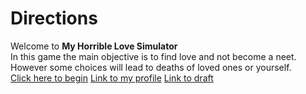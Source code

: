# Directions
Welcome to **My Horrible Love Simulator**  
In this game the main objective is to find love and not become a neet.   
However some choices will lead to deaths of loved ones or yourself.  
[Click here to begin](start.md)
[Link to my profile](https://github.com/ShenghaoD0081)
[Link to draft](https://docs.google.com/drawings/d/11uRq7Sm35eY69M0PL8qNVzRrY-wjScxhiQCXOiak2yI/edit)